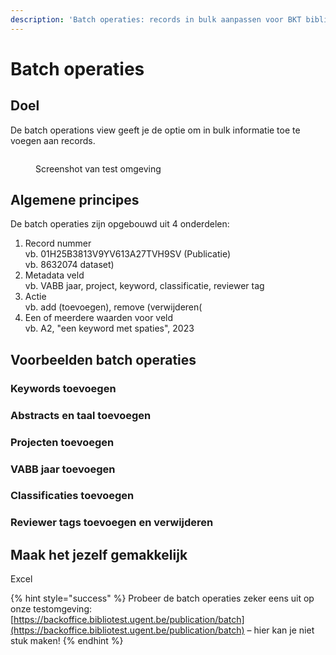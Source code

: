 ```yaml
---
description: 'Batch operaties: records in bulk aanpassen voor BKT bibliotheekmedewerkers'
---
```


# Batch operaties

## Doel

De batch operations view geeft je de optie om in bulk informatie toe te voegen aan records.

<figure><img src="../../../.gitbook/assets/Scherm­afbeelding 2023-06-05 om 09.31.16 (1).png" alt=""><figcaption><p>Screenshot van test omgeving</p></figcaption></figure>

## Algemene principes

De batch operaties zijn opgebouwd uit 4 onderdelen:

1. Record nummer\
   vb. 01H25B3813V9YV613A27TVH9SV (Publicatie)\
   vb. 8632074 dataset)
2. Metadata veld\
   vb. VABB jaar, project, keyword, classificatie, reviewer tag
3. Actie\
   vb. add (toevoegen), remove (verwijderen(
4. Een of meerdere waarden voor veld\
   vb. A2, "een keyword met spaties", 2023

## Voorbeelden batch operaties

### Keywords toevoegen

### Abstracts en taal toevoegen

### Projecten toevoegen

### VABB jaar toevoegen

### Classificaties toevoegen

### Reviewer tags toevoegen en verwijderen

## Maak het jezelf gemakkelijk

Excel

{% hint style="success" %}
Probeer de batch operaties zeker eens uit op onze testomgeving: [https://backoffice.bibliotest.ugent.be/publication/batch](https://backoffice.bibliotest.ugent.be/publication/batch) – hier kan je niet stuk maken!
{% endhint %}
